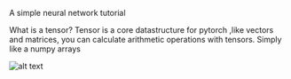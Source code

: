 A simple neural network tutorial

What is a tensor?
Tensor is a core datastructure for pytorch ,like vectors and matrices, you can calculate arithmetic operations with tensors.
Simply like a numpy arrays

![alt text](https://www.google.co.in/imgres?imgurl=https%3A%2F%2Fcdn-images-1.medium.com%2Fmax%2F1600%2F1*Wv9adjSwmgl4wLE7lSTRIw.png&imgrefurl=https%3A%2F%2Ftowardsdatascience.com%2Fa-beginner-introduction-to-tensorflow-part-1-6d139e038278&docid=nlwtCGkGSGmTOM&tbnid=pNxrG7-BDTt8fM%3A&vet=10ahUKEwj908KGq-XeAhXXinAKHRBODggQMwhxKAgwCA..i&w=848&h=599&bih=563&biw=1107&q=tensors&ved=0ahUKEwj908KGq-XeAhXXinAKHRBODggQMwhxKAgwCA&iact=mrc&uact=8)

